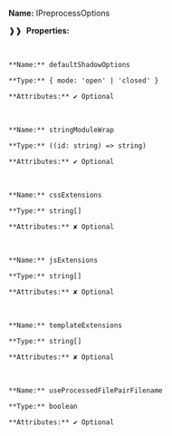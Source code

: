 **Name:** IPreprocessOptions

❱❱&nbsp;&nbsp;**Properties:**

&nbsp;&nbsp;&nbsp;&nbsp;&nbsp;
```
**Name:** defaultShadowOptions

**Type:** { mode: 'open' | 'closed' }

**Attributes:** ✔ Optional

```

&nbsp;&nbsp;&nbsp;&nbsp;&nbsp;
```
**Name:** stringModuleWrap

**Type:** ((id: string) => string)

**Attributes:** ✔ Optional

```

&nbsp;&nbsp;&nbsp;&nbsp;&nbsp;
```
**Name:** cssExtensions

**Type:** string[]

**Attributes:** ✘ Optional

```

&nbsp;&nbsp;&nbsp;&nbsp;&nbsp;
```
**Name:** jsExtensions

**Type:** string[]

**Attributes:** ✘ Optional

```

&nbsp;&nbsp;&nbsp;&nbsp;&nbsp;
```
**Name:** templateExtensions

**Type:** string[]

**Attributes:** ✘ Optional

```

&nbsp;&nbsp;&nbsp;&nbsp;&nbsp;
```
**Name:** useProcessedFilePairFilename

**Type:** boolean

**Attributes:** ✔ Optional

```


